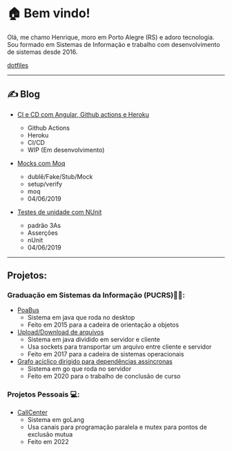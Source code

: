 #  🏠 Bem vindo!

Olá, me chamo Henrique, moro em Porto Alegre (RS) e adoro tecnologia.
Sou formado em Sistemas de Informação e trabalho com desenvolvimento de sistemas desde 2016.

[dotfiles](https://github.com/henriqueu96/dotfiles)

___
## ✍  Blog

- [CI e CD com Angular, Github actions e Heroku](https://github.com/henriqueu96/heroku-deploy-angular)
  - Github Actions
  - Heroku
  - CI/CD
  - WIP (Em desenvolvimento)

- [Mocks com Moq](https://github.com/henriqueu96/blog/blob/master/Testes%20de%20unidade/Mocking%20com%20Moq.md)
  - dublê/Fake/Stub/Mock
  - setup/verify
  - moq
  - 04/06/2019

- [Testes de unidade com NUnit](https://github.com/henriqueu96/blog/blob/master/Testes%20de%20unidade/Testes%20com%20NUnit.md)
  - padrão 3As
  - Asserções
  - nUnit
  - 04/06/2019

___
## Projetos:

### Graduação em Sistemas da Informação (PUCRS)👨‍🎓: 
- [PoaBus](https://github.com/henriqueu96/orientacao-objetos-java-poa-bus)
  - Sistema em java que roda no desktop
  - Feito em 2015 para a cadeira de orientação a objetos  
- [Upload/Download de arquivos](https://github.com/henriqueu96/sockets-java-upload-download)
  - Sistema em java dividido em servidor e cliente
  - Usa sockets para transportar um arquivo entre cliente e servidor
  - Feito em 2017 para a cadeira de sistemas operacionais
- [Grafo acíclico dirigido para dependências assíncronas](https://github.com/henriqueu96/estrutura-dados-multi-thread-go-dg-graph)
  - Sistema em go que roda no servidor
  - Feito em 2020 para o trabalho de conclusão de curso

### Projetos Pessoais 💻:
- [CallCenter](https://github.com/henriqueu96/concorrencia-go-callcenter)
  - Sistema em goLang
  - Usa canais para programação paralela e mutex para pontos de exclusão mutua
  - Feito em 2022
